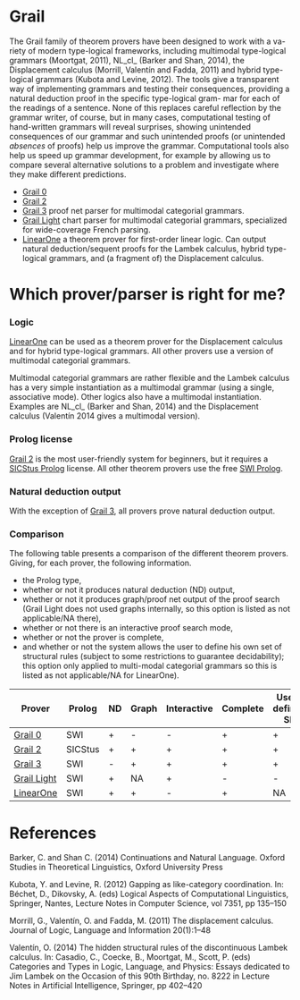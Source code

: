 # Grail

The Grail family of theorem provers have been designed to work with a va-riety of modern type-logical frameworks, including multimodal type-logical grammars (Moortgat, 2011), NL_cl_ (Barker and Shan, 2014), the Displacement calculus (Morrill, Valentín and Fadda, 2011) and hybrid type-logical grammars (Kubota and Levine, 2012).
The tools give a transparent way of implementing grammars and testing their consequences, providing a natural deduction proof in the specific type-logical gram- mar for each of the readings of a sentence. None of this replaces careful reflection by the grammar writer, of course, but in many cases, computational testing of hand-written grammars will reveal surprises, showing unintended consequences of our grammar and such unintended proofs (or unintended _absences_ of proofs) help us improve the grammar. Computational tools also help us speed up grammar development, for example by allowing us to compare several alternative solutions to a problem and investigate where they make different predictions.


* [Grail 0](https://github.com/RichardMoot/Grail0)
* [Grail 2](https://github.com/RichardMoot/Grail2)
* [Grail 3](https://github.com/RichardMoot/Grail) proof net parser for multimodal categorial grammars.
* [Grail Light](https://github.com/RichardMoot/GrailLight) chart parser for multimodal categorial grammars, specialized for wide-coverage French parsing.
* [LinearOne](https://github.com/RichardMoot/LinearOne) a theorem prover for first-order linear logic. Can output natural deduction/sequent proofs for the Lambek calculus, hybrid type-logical grammars, and (a fragment of) the Displacement calculus.

# Which prover/parser is right for me?

### Logic

[LinearOne](https://github.com/RichardMoot/LinearOne) can be used as a theorem prover for the Displacement calculus and for hybrid type-logical grammars. All other provers use a version of multimodal categorial grammars.

Multimodal categorial grammars are rather flexible and the Lambek calculus has a very simple instantiation as a multimodal grammar (using a single, associative mode). Other logics also have a multimodal instantiation. Examples are  NL_cl_ (Barker and Shan, 2014) and the Displacement calculus (Valentín 2014 gives a multimodal version).

### Prolog license

[Grail 2](https://github.com/RichardMoot/Grail2) is the most user-friendly system for beginners, but it requires a [SICStus Prolog](https://sicstus.sics.se) license. All other theorem provers use the free [SWI Prolog](http://www.swi-prolog.org).

### Natural deduction output

With the exception of [Grail 3](https://github.com/RichardMoot/Grail), all provers prove natural deduction output. 

### Comparison

The following table presents a comparison of the different theorem provers. Giving, for each prover, the following information.

* the Prolog type,
* whether or not it produces natural deduction (ND) output,
* whether or not it produces graph/proof net output of the proof search (Grail Light does not used graphs internally, so this option is listed as not applicable/NA there),
* whether or not there is an interactive proof search mode,
* whether or not the prover is complete,
* and whether or not the system allows the user to define his own set of structural rules (subject to some restrictions to guarantee decidability); this option only applied to multi-modal categorial grammars so this is listed as not applicable/NA for LinearOne).

Prover | Prolog | ND | Graph | Interactive | Complete | User-defined SR
-------|--------|------|------|------------|----------|----------------
[Grail 0](https://github.com/RichardMoot/Grail0) | SWI | + | - | - | + | + |
[Grail 2](https://github.com/RichardMoot/Grail2) | SICStus | + | + | + | + | +
[Grail 3](https://github.com/RichardMoot/Grail) | SWI | - | + | + | + | + | +
[Grail Light](https://github.com/RichardMoot/GrailLight) | SWI | + | NA | + | - | -
[LinearOne](https://github.com/RichardMoot/LinearOne) | SWI | + | + | - | + | NA


# References

Barker, C. and Shan C. (2014) Continuations and Natural Language. Oxford Studies in Theoretical
Linguistics, Oxford University Press

Kubota, Y. and Levine, R. (2012) Gapping as like-category coordination. In: Béchet, D., Dikovsky, A. (eds)
Logical Aspects of Computational Linguistics, Springer, Nantes, Lecture Notes in Computer
Science, vol 7351, pp 135–150

Morrill, G., Valentín, O. and Fadda, M. (2011) The displacement calculus. Journal of Logic, Language and Information 20(1):1–48

Valentín, O. (2014) The hidden structural rules of the discontinuous Lambek calculus. In: Casadio, C.,
Coecke, B., Moortgat, M., Scott, P. (eds) Categories and Types in Logic, Language, and Physics: Essays dedicated to Jim Lambek on the Occasion of this 90th Birthday, no. 8222 in Lecture Notes in Artificial Intelligence, Springer, pp 402–420

